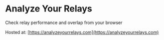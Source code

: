 # Analyze Your Relays

Check relay performance and overlap from your browser

Hosted at: [https://analyzeyourrelays.com](https://analyzeyourrelays.com)

